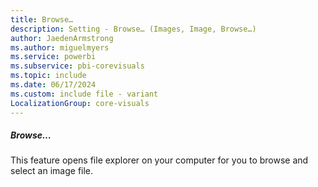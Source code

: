 ```yaml
---
title: Browse…
description: Setting - Browse… (Images, Image, Browse…)
author: JaedenArmstrong
ms.author: miguelmyers
ms.service: powerbi
ms.subservice: pbi-corevisuals
ms.topic: include
ms.date: 06/17/2024
ms.custom: include file - variant
LocalizationGroup: core-visuals
---
```

##### Browse…

This feature opens file explorer on your computer for you to browse and select an image file.
